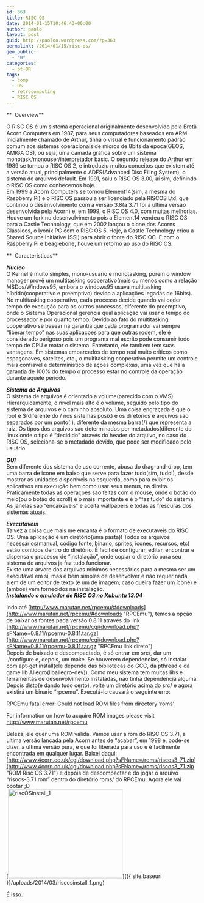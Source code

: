 ```yaml
---
id: 363
title: RISC OS
date: 2014-01-15T10:46:43+00:00
author: paolo
layout: post
guid: http://paoloo.wordpress.com/?p=363
permalink: /2014/01/15/risc-os/
geo_public:
  - "0"
categories:
  - pt-BR
tags:
  - comp
  - OS
  - retrocomputing
  - RISC OS
---
```

**  Overview**

O RISC OS é um sistema operacional originalmente desenvolvido pela Bretã Acorn Computers em 1987, para seus computadores baseados em ARM. Inicialmente chamado de Arthur, tinha o visual e funcionamento padrão comum aos sistemas operacionais de micros de 8bits da época(GEOS, AMIGA OS), ou seja, uma camada gráfica sobre um sistema monotask/monouser/interpretador basic. O segundo release do Arthur em 1989 se tornou o RISC OS 2, e introduziu muitos conceitos que existem até a versão atual, principalmente o ADFS(Advanced Disc Filing System), o sistema de arquivos default. Em 1991, saiu o RISC OS 3.00, aí sim, definindo o RISC OS como conhecemos hoje.  
Em 1999 a Acorn Computers se tornou Element14(sim, a mesma do Raspberry Pi) e o RISC OS passou a ser licenciado pela RISCOS Ltd, que continou o desenvolvimento com a versão 3.8(a 3.71 foi a ultima versão desenvolvida pela Acorn) e, em 1999, o RISC OS 4.0, com muitas melhorias. Houve um fork no desenvolvimento pois a Element14 vendeu o RISC OS para a Castle Technology, que em 2002 lançou o clone dos Acorns Clássicos, o Iyonix PC com o RISC OS 5. Hoje, a Castle Technology criou a Shared Source Initiative (SSI) para abrir o fonte do RISC OC. E com o Raspberry Pi e beaglebone, houve um retorno ao uso do RISC OS.

**  Caracteristicas**

_**Nucleo**_  
O Kernel é muito simples, mono-usuario e monotasking, porem o window manager provê um multitasking cooperativo(mais ou menos como a relação MSDos/Windows95, embora o windows95 usava multitasking híbrido(cooperativo e preemptivo) devido a aplicações legadas de 16bits).  
No multitasking cooperativo, cada processo decide quando vai ceder tempo de execução para os outros processos, diferente do preemptivo, onde o Sistema Operacional gerencia qual aplicação vai usar o tempo do processador e por quanto tempo. Devido ao fato do multitasking cooperativo se basear na garantia que cada programador vai sempre &#8220;liberar tempo&#8221; nas suas aplicaçoes para que outras rodem, ele é considerado perigoso pois um programa mal escrito pode consumir todo tempo de CPU e matar o sistema. Entretanto, ele tambem tem suas vantagens. Em sistemas embarcados de tempo real muito críticos como espaçonaves, satelites, etc., o multitasking cooperativo permite um controle mais confiavel e deterministico de açoes complexas, uma vez que há a garantia de 100% do tempo o processo estar no controle da operação durante aquele período.

_**Sistema de Arquivos**_  
O sistema de arquivos é orientado a volume(parecido com o VMS). Hierarquicamente, o nível mais alto é o volume, seguido pelo tipo do sistema de arquivos e o caminho absoluto. Uma coisa engraçada é que o root é $(diferente do / nos sistemas posix) e os diretorios e arquivos sao separados por um ponto(.), diferente da mesma barra(/) que representa a raiz. Os tipos dos arquivos sao determinados por metadados(diferente do linux onde o tipo é &#8220;decidido&#8221; através do header do arquivo, no caso do RISC OS, seleciona-se o metadado devido, que pode ser modificado pelo usuário.

_**GUI**_  
Bem diferente dos sistema de uso corrente, abusa do drag-and-drop, tem uma barra de icone em baixo que serve para fazer tudo(sim, tudo!), desde mostrar as unidades disponiveis na esquerda, como para exibir os aplicativos em execução bem como usar seus menus, na direita. Praticamente todas as operaçoes sao feitas com o mouse, onde o botão do meio(ou o botão do scroll) é o mais importante e é o &#8220;faz tudo&#8221; do sistema. As janelas sao &#8220;encaixaveis&#8221; e aceita wallpapers e todas as frescuras dos sistemas atuais.

_**Executaveis**_  
Talvez a coisa que mais me encanta é o formato de executaveis do RISC OS. Uma aplicação é um diretório(uma pasta)! Todos os arquivos necessários(manual, código fonte, binario, sprites, icones, recursos, etc) estão contidos dentro do diretório. É facil de configurar, editar, encontrar e dispensa o processo de &#8220;instalação&#8221;, onde copiar o diretório para seu sistema de arquivos ja faz tudo funcionar.  
Existe uma árvore dos arquivos mínimos necessários para a mesma ser um executável em sí, mas é bem simples de desenvolver e não requer nada alem de um editor de texto (e um de imagem, caso queira fazer um ícone) e (ambos) vem fornecidos na instalação.  
_**Instalando o emulador de RISC OS no Xubuntu 13.04**_

Indo até [http://www.marutan.net/rpcemu/#downloads](http://www.marutan.net/rpcemu/#downloads "RPCEmu"), temos a opção de baixar os fontes pada versão 0.8.11 através do link [http://www.marutan.net/rpcemu/cgi/download.php?sFName=0.8.11/rpcemu-0.8.11.tar.gz](http://www.marutan.net/rpcemu/cgi/download.php?sFName=0.8.11/rpcemu-0.8.11.tar.gz "RPCEmu link direto")  
Depois de baixado e descompactado, é só entrar em src/, dar um ./configure e, depois, um make. Se houverem dependencias, só instalar com apt-get install(ele depende das bibliotecas do GCC, da pthread e da game lib Allegro(liballegro-dev)). Como meu sistema tem muitas libs e ferramentas de desenvolvimento instaladas, nao tinha dependencia alguma.  
Depois disto(e dando tudo certo), volte um diretório acima do src/ e agora existirá um binario &#8220;rpcemu&#8221;. Executá-lo causará o seguinte erro:

RPCEmu fatal error: Could not load ROM files from directory &#8216;roms&#8217;

For information on how to acquire ROM images please visit  
http://www.marutan.net/rpcemu

Beleza, ele quer uma ROM válida. Vamos usar a rom do RISC OS 3.71, a ultima versão lançada pela Acorn antes de &#8220;acabar&#8221;, em 1998 e, pode-se dizer, a ultima versão pura, e que foi liberada para uso e é facilmente encontrada em qualquer lugar. Baixei daqui: [http://www.4corn.co.uk/cgi/download.php?sFName=/roms/riscos3_71.zip](http://www.4corn.co.uk/cgi/download.php?sFName=/roms/riscos3_71.zip "ROM Risc OS 3.71") e depois de descompactar é do jogar o arquivo &#8220;risocs-3.71.rom&#8221; dentro do diretório roms/ do RPCEmu. Agora ele vai bootar ;D  
[<img class="alignnone size-medium wp-image-364" src="{{ site.baseurl }}/uploads/2014/03/riscosinstall_1.png?w=300" alt="riscOSinstall_1" width="300" height="233" srcset="{{ site.baseurl }}/uploads/2014/03/riscosinstall_1.png 639w, {{ site.baseurl }}/uploads/2014/03/riscosinstall_1-300x233.png 300w" sizes="(max-width: 300px) 100vw, 300px" />]({{ site.baseurl }}/uploads/2014/03/riscosinstall_1.png)

É isso.
